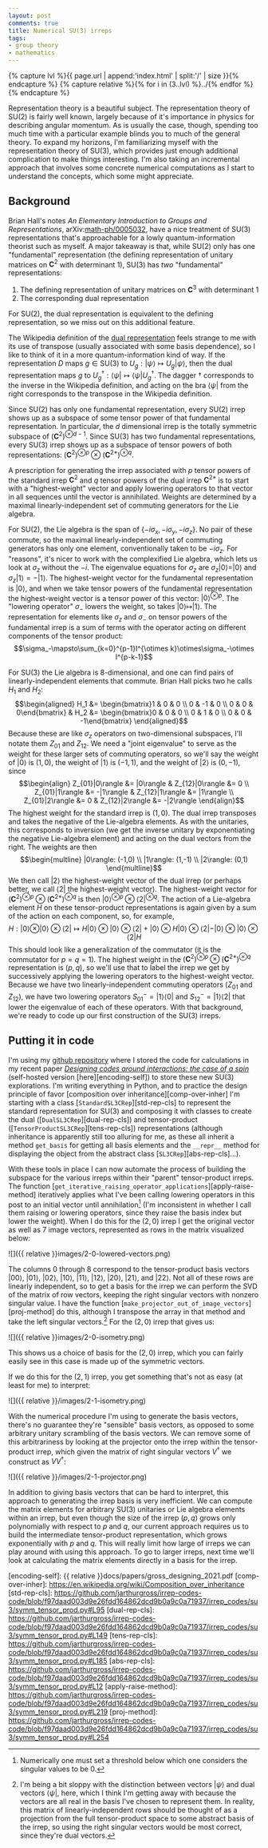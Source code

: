 ```yaml
---
layout: post
comments: true
title: Numerical SU(3) irreps
tags:
- group theory
- mathematics
---
```


{% capture lvl %}{{ page.url | append:'index.html' | split:'/' | size }}{% endcapture %}
{% capture relative %}{% for i in (3..lvl) %}../{% endfor %}{% endcapture %}

Representation theory is a beautiful subject.
The representation theory of SU(2) is fairly well known, largely because of it's importance in physics for describing angular momentum.
As is usually the case, though, spending too much time with a particular example blinds you to much of the general theory.
To expand my horizons, I'm familiarizing myself with the representation theory of SU(3), which provides just enough additional complication to make things interesting.
I'm also taking an incremental approach that involves some concrete numerical computations as I start to understand the concepts, which some might appreciate.

## Background

Brian Hall's notes *An Elementary Introduction to Groups and Representations*, arXiv:[math-ph/0005032][hall2000], have a nice treatment of SU(3) representations that's approachable for a lowly quantum-information theorist such as myself.
A major takeaway is that, while SU(2) only has one "fundamental" representation (the defining representation of unitary matrices on $\mathbf{C}^2$ with determinant 1), SU(3) has *two* "fundamental" representations:

1. The defining representation of unitary matrices on $\mathbf{C}^3$ with determinant 1
2. The corresponding dual representation

For SU(2), the dual representation is equivalent to the defining representation, so we miss out on this additional feature.

The Wikipedia definition of the [dual representation][wiki-dual] feels strange to me with its use of transpose (usually associated with some basis dependence), so I like to think of it in a more quantum-information kind of way.
If the representation $D$ maps $g\in\mathrm{SU}(3)$ to $U_g:|\psi\rangle\mapsto U_g|\psi\rangle$, then the dual representation maps $g$ to $U_g^\dagger:\langle\psi|\mapsto\langle\psi|U_g^\dagger$.
The dagger $\dagger$ corresponds to the inverse in the Wikipedia definition, and acting on the bra $\langle\psi|$ from the right corresponds to the transpose in the Wikipedia definition.

Since SU(2) has only one fundamental representation, every SU(2) irrep shows up as a subspace of some tensor power of that fundamental representation.
In particular, the $d$ dimensional irrep is the totally symmetric subspace of $(\mathbf{C}^2)^{\otimes d-1}$.
Since SU(3) has two fundamental representations, every SU(3) irrep shows up as a subspace of tensor powers of both representations: $(\mathbf{C}^2)^{\otimes p}\otimes(\mathbf{C}^{2*})^{\otimes q}$.

A prescription for generating the irrep associated with $p$ tensor powers of the standard irrep $\mathbf{C}^2$ and $q$ tensor powers of the dual irrep $\mathbf{C}^{2*}$ is to start with a "highest-weight" vector and apply lowering operators to that vector in all sequences until the vector is annihilated.
Weights are determined by a maximal linearly-independent set of commuting generators for the Lie algebra.

For SU(2), the Lie algebra is the span of $\{-i\sigma_x,-i\sigma_y,-i\sigma_z\}$.
No pair of these commute, so the maximal linearly-independent set of commuting generators has only one element, conventionally taken to be $-i\sigma_z$.
For "reasons", it's nicer to work with the complexified Lie algebra, which lets us look at $\sigma_z$ without the $-i$.
The eigenvalue equations for $\sigma_z$ are $\sigma_z|0\rangle=|0\rangle$ and $\sigma_z|1\rangle=-|1\rangle$.
The highest-weight vector for the fundamental representation is $|0\rangle$, and when we take tensor powers of the fundamental representation the highest-weight vector is a tensor power of this vector: $|0\rangle^{\otimes p}$.
The "lowering operator" $\sigma_-$ lowers the weight, so takes $|0\rangle\mapsto|1\rangle$.
The representation for elements like $\sigma_z$ and $\sigma_-$ on tensor powers of the fundamental irrep is a sum of terms with the operator acting on different components of the tensor product:
$$\sigma_-\mapsto\sum_{k=0}^{p-1}I^{\otimes k}\otimes\sigma_-\otimes I^{p-k-1}$$

For SU(3) the Lie algebra is 8-dimensional, and one can find pairs of linearly-independent elements that commute.
Brian Hall picks two he calls $H_1$ and $H_2$:
$$\begin{aligned}
H_1
&=
\begin{bmatrix}1 & 0 & 0 \\ 0 & -1 & 0 \\ 0 & 0 & 0\end{bmatrix}
&
H_2
&=
\begin{bmatrix}0 & 0 & 0 \\ 0 & 1 & 0 \\ 0 & 0 & -1\end{bmatrix}
\end{aligned}$$
Because these are like $\sigma_z$ operators on two-dimensional subspaces, I'll notate them $Z_{01}$ and $Z_{12}$.
We need a "joint eigenvalue" to serve as the weight for these larger sets of commuting operators, so we'll say the weight of $|0\rangle$ is $(1,0)$, the weight of $|1\rangle$ is $(-1,1)$, and the weight of $|2\rangle$ is $(0,-1)$, since
$$\begin{align}
Z_{01}|0\rangle
&=
|0\rangle
&
Z_{12}|0\rangle
&=
0
\\
Z_{01}|1\rangle
&=
-|1\rangle
&
Z_{12}|1\rangle
&=
|1\rangle
\\
Z_{01}|2\rangle
&=
0
&
Z_{12}|2\rangle
&=
-|2\rangle
\end{align}$$
The highest weight for the standard irrep is $(1,0)$.
The dual irrep transposes and takes the negative of the Lie-algebra elements.
As with the unitaries, this corresponds to inversion (we get the inverse unitary by exponentiating the negative Lie-algebra element) and acting on the dual vectors from the right.
The weights are then
$$\begin{multline}
|0\rangle:
(-1,0)
\\
|1\rangle:
(1,-1)
\\
|2\rangle:
(0,1)
\end{multline}$$
We then call $|2\rangle$ the highest-weight vector of the dual irrep (or perhaps better, we call $\langle 2|$ the highest-weight vector).
The highest-weight vector for $(\mathbf{C}^2)^{\otimes p}\otimes(\mathbf{C}^{2*})^{\otimes q}$ is then $|0\rangle^{\otimes p}\otimes\langle 2|^{\otimes q}$.
The action of a Lie-algebra element $H$ on these tensor-product representations is again given by a sum of the action on each component, so, for example,
$$H:|0\rangle\otimes|0\rangle\otimes\langle 2|\mapsto
H|0\rangle\otimes|0\rangle\otimes\langle 2|+
|0\rangle\otimes H|0\rangle\otimes\langle 2|-
|0\rangle\otimes|0\rangle\otimes\langle 2|H$$
This should look like a generalization of the commutator (it is the commutator for $p=q=1$).
The highest weight in the $(\mathbf{C}^2)^{\otimes p}\otimes(\mathbf{C}^{2*})^{\otimes q}$ representation is $(p,q)$, so we'll use that to label the irrep we get by successively applying the lowering operators to the highest-weight vector.
Because we have two linearly-independent commuting operators ($Z_{01}$ and $Z_{12}$), we have two lowering operators $S^-_{01}=|1\rangle\langle 0|$ and $S^-_{12}=|1\rangle\langle 2|$ that lower the eigenvalue of each of these operators.
With that background, we're ready to code up our first construction of the SU(3) irreps.

## Putting it in code

I'm using my [github repository][github-irreps] where I stored the code for calculations in my recent paper [*Designing codes around interactions: the case of a spin*][encoding-paper] (self-hosted version [here][encoding-self]) to store these new SU(3) explorations.
I'm writing everything in Python, and to practice the design principle of favor [composition over inheritance][comp-over-inher] I'm starting with a class [`StandardSL3CRep`][std-rep-cls] to represent the standard representation for SU(3) and composing it with classes to create the dual ([`DualSL3CRep`][dual-rep-cls]) and tensor-product ([`TensorProductSL3CRep`][tens-rep-cls]) representations (although inheritance is apparently still too alluring for me, as these all inherit a method `get_basis` for getting all basis elements and the `__repr__` method for displaying the object from the abstract class [`SL3CRep`][abs-rep-cls]...).

With these tools in place I can now automate the process of building the subspace for the various irreps within their "parent" tensor-product irreps.
The function [`get_iterative_raising_operator_applications`][apply-raise-method] iteratively applies what I've been calling lowering operators in this post to an initial vector until annihilation[^threshold] (I'm inconsistent in whether I call them raising or lowering operators, since they raise the basis index but lower the weight).
When I do this for the $(2,0)$ irrep I get the original vector as well as 7 image vectors, represented as rows in the matrix visualized below:

![]({{ relative }}images/2-0-lowered-vectors.png)

The columns 0 through 8 correspond to the tensor-product basis vectors $|00\rangle$, $|01\rangle$, $|02\rangle$, $|10\rangle$, $|11\rangle$, $|12\rangle$, $|20\rangle$, $|21\rangle$, and $|22\rangle$.
Not all of these rows are linearly independent, so to get a basis for the irrep we can perform the SVD of the matrix of row vectors, keeping the right singular vectors with nonzero singular value.
I have the function [`make_projector_out_of_image_vectors`][proj-method] do this, although I transpose the array in that method and take the left singular vectors.[^adjoints]
For the $(2,0)$ irrep that gives us:

![]({{ relative }}images/2-0-isometry.png)

This shows us a choice of basis for the $(2,0)$ irrep, which you can fairly easily see in this case is made up of the symmetric vectors.

If we do this for the $(2,1)$ irrep, you get something that's not as easy (at least for me) to interpret:

![]({{ relative }}/images/2-1-isometry.png)

With the numerical procedure I'm using to generate the basis vectors, there's no guarantee they're "sensible" basis vectors, as opposed to some arbitrary unitary scrambling of the basis vectors.
We can remove some of this arbitrariness by looking at the projector onto the irrep within the tensor-product irrep, which given the matrix of right singular vectors $V^\dagger$ we construct as $VV^\dagger$:

![]({{ relative }}/images/2-1-projector.png)

In addition to giving basis vectors that can be hard to interpret, this approach to generating the irrep basis is very inefficient.
We can compute the matrix elements for arbitrary SU(3) unitaries or Lie algebra elements within an irrep, but even though the size of the irrep $(p,q)$ grows only polynomially with respect to $p$ and $q$, our current approach requires us to build the intermediate tensor-product representation, which grows exponentially with $p$ and $q$.
This will really limit how large of irreps we can play around with using this approach.
To go to larger irreps, next time we'll look at calculating the matrix elements directly in a basis for the irrep.

[hall2000]: http://arxiv.org/abs/math-ph/0005032
[wiki-dual]: https://en.wikipedia.org/wiki/Dual_representation
[github-irreps]: https://github.com/jarthurgross/irrep-codes-code
[encoding-paper]: https://doi.org/10.1103/PhysRevLett.127.010504
[encoding-self]: {{ relative }}docs/papers/gross_designing_2021.pdf
[comp-over-inher]: https://en.wikipedia.org/wiki/Composition_over_inheritance
[std-rep-cls]: https://github.com/jarthurgross/irrep-codes-code/blob/f97daad003d9e26fdd164862dcd9b0a9c0a71937/irrep_codes/su3/symm_tensor_prod.py#L95
[dual-rep-cls]: https://github.com/jarthurgross/irrep-codes-code/blob/f97daad003d9e26fdd164862dcd9b0a9c0a71937/irrep_codes/su3/symm_tensor_prod.py#L149
[tens-rep-cls]: https://github.com/jarthurgross/irrep-codes-code/blob/f97daad003d9e26fdd164862dcd9b0a9c0a71937/irrep_codes/su3/symm_tensor_prod.py#L185
[abs-rep-cls]: https://github.com/jarthurgross/irrep-codes-code/blob/f97daad003d9e26fdd164862dcd9b0a9c0a71937/irrep_codes/su3/symm_tensor_prod.py#L12
[apply-raise-method]: https://github.com/jarthurgross/irrep-codes-code/blob/f97daad003d9e26fdd164862dcd9b0a9c0a71937/irrep_codes/su3/symm_tensor_prod.py#L219
[proj-method]: https://github.com/jarthurgross/irrep-codes-code/blob/f97daad003d9e26fdd164862dcd9b0a9c0a71937/irrep_codes/su3/symm_tensor_prod.py#L254
[^threshold]: Numerically one must set a threshold below which one considers the singular values to be 0.
[^adjoints]: I'm being a bit sloppy with the distinction between vectors $|\psi\rangle$ and dual vectors $\langle\psi|$, here, which I think I'm getting away with because the vectors are all real in the basis I've chosen to represent them. In reality, this matrix of linearly-independent rows should be thought of as a projection from the full tensor-product space to some abstract basis of the irrep, so using the right singular vectors would be most correct, since they're dual vectors.
